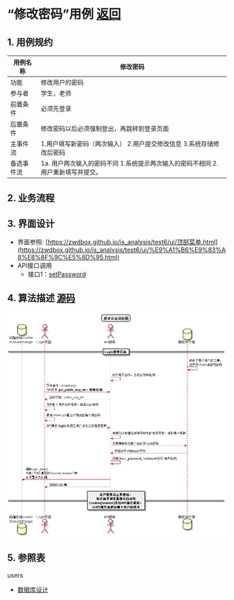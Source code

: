 # “修改密码”用例 [返回](https://github.com/caiwei/is_analysis/tree/master/test6/README.md)

## 1. 用例规约

| 用例名称   | 修改密码                                                     |
| ---------- | ------------------------------------------------------------ |
| 功能       | 修改用户的密码                                               |
| 参与者     | 学生，老师                                                   |
| 前置条件   | 必须先登录                                                   |
| 后置条件   | 修改密码以后必须强制登出，再跳转到登录页面                   |
| 主事件流   | 1.用户填写新密码（两次输入） 2.用户提交修改信息 3.系统存储修改后密码 |
| 备选事件流 | 1a. 用户两次输入的密码不同    1.系统提示两次输入的密码不相同    2. 用户重新填写并提交。 |

## 2. 业务流程

## 3. 界面设计

- 界面参照: [https://zwdbox.github.io/is_analysis/test6/ui/顶部菜单.html](https://zwdbox.github.io/is_analysis/test6/ui/%E9%A1%B6%E9%83%A8%E8%8F%9C%E5%8D%95.html)
- API接口调用
  - 接口1：[setPassword](https://github.com/caiweicai/is_analysis/tree/master/test6/用例/setPassword.md)

## 4. 算法描述 [源码](https://github.com/caiweicai/is_analysis/blob/master/test6/src/修改密码.puml)

![](../修改密码.png)

## 5. 参照表

users

- [数据库设计](https://github.com/caiweicai/is_analysis/blob/master/test6/数据库.md)